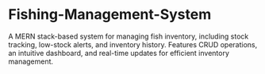 # Fishing-Management-System
A MERN stack-based system for managing fish inventory, including stock tracking, low-stock alerts, and inventory history. Features CRUD operations, an intuitive dashboard, and real-time updates for efficient inventory management.
